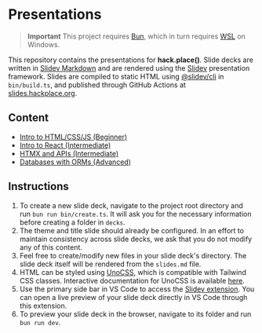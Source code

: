 # Presentations

> **Important**
> This project requires [Bun](https://bun.sh/), which in turn requires [WSL](https://learn.microsoft.com/en-us/windows/wsl/install) on Windows.

This repository contains the presentations for **hack.place()**. Slide decks are written in [Slidev Markdown](https://sli.dev/guide/syntax.html) and are rendered using the [Slidev](https://sli.dev/) presentation framework. Slides are compiled to static HTML using [@slidev/cli](https://sli.dev/guide/install.html#command-line-interface-cli) in `bin/build.ts`, and published through GitHub Actions at [slides.hackplace.org](https://slides.hackplace.org).

## Content

- [Intro to HTML/CSS/JS (Beginner)](https://slides.hackplace.org/intro-to-html-css-js)
- [Intro to React (Intermediate)](https://slides.hackplace.org/intro-to-react)
- [HTMX and APIs (Intermediate)](https://slides.hackplace.org/htmx-and-apis)
- [Databases with ORMs (Advanced)](https://slides.hackplace.org/databases-with-orms)

## Instructions

1. To create a new slide deck, navigate to the project root directory and run `bun run bin/create.ts`. It will ask you for the necessary information before creating a folder in `decks`.
2. The theme and title slide should already be configured. In an effort to maintain consistency across slide decks, we ask that you do not modify any of this content.
3. Feel free to create/modify new files in your slide deck's directory. The slide deck itself will be rendered from the `slides.md` file.
4. HTML can be styled using [UnoCSS](https://sli.dev/custom/config-unocss.html), which is compatible with Tailwind CSS classes. Interactive documentation for UnoCSS is available [here](https://unocss.dev/interactive/).
5. Use the primary side bar in VS Code to access the [Slidev extension](https://marketplace.visualstudio.com/items?itemName=antfu.slidev). You can open a live preview of your slide deck directly in VS Code through this extension.
6. To preview your slide deck in the browser, navigate to its folder and run `bun run dev`.
